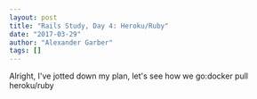 ```yaml
---
layout: post
title: "Rails Study, Day 4: Heroku/Ruby"
date: "2017-03-29"
author: "Alexander Garber"
tags: []
---
```


Alright, I've jotted down my plan, let's see how we go:docker pull heroku/ruby
